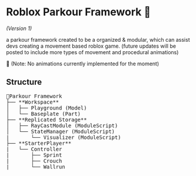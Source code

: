 # Roblox Parkour Framework 👟
_(Version 1)_

a parkour framework created to be a organized & modular, which can assist devs creating a movement based roblox game.
(future updates will be posted to include more types of movement and procedural animations)

📝 (Note: No animations currently implemented for the moment)

## Structure
<pre>
📃Parkour Framework
├── **Workspace**
│   ├── Playground (Model)
│   └── Baseplate (Part)
├── **Replicated Storage**
│   ├── RayCastModule (ModuleScript)
│   └── StateManager (ModuleScript) 
|       └── Visualizer (ModuleScript)
├── **StarterPlayer**
|   └── Controller
|       ├── Sprint
|       ├── Crouch
|       └── Wallrun
</pre>
